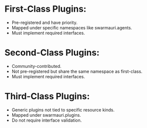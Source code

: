 # First-Class Plugins:
- Pre-registered and have priority.
- Mapped under specific namespaces like swarmauri.agents.
- Must implement required interfaces.

# Second-Class Plugins:
- Community-contributed.
- Not pre-registered but share the same namespace as first-class.
- Must implement required interfaces.

# Third-Class Plugins:
- Generic plugins not tied to specific resource kinds.
- Mapped under swarmauri.plugins.
- Do not require interface validation.